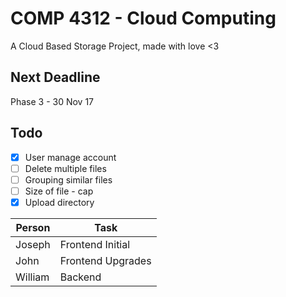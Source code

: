 # COMP 4312 - Cloud Computing
A Cloud Based Storage Project, made with love <3
<br>
## Next Deadline
Phase 3 - 30 Nov 17
<br>

## Todo

- [x] User manage account
- [ ] Delete multiple files
- [ ] Grouping similar files
- [ ] Size of file - cap
- [x] Upload directory

| Person  | Task |
| ------------- | ------------- |
| Joseph  | Frontend Initial  |
| John  | Frontend Upgrades  |
| William  | Backend  |
